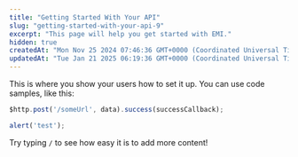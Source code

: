 ```yaml
---
title: "Getting Started With Your API"
slug: "getting-started-with-your-api-9"
excerpt: "This page will help you get started with EMI."
hidden: true
createdAt: "Mon Nov 25 2024 07:46:36 GMT+0000 (Coordinated Universal Time)"
updatedAt: "Tue Jan 21 2025 06:19:36 GMT+0000 (Coordinated Universal Time)"
---
```

This is where you show your users how to set it up. You can use code samples, like this:

```javascript
$http.post('/someUrl', data).success(successCallback);

alert('test');
```

Try typing `/` to see how easy it is to add more content!
